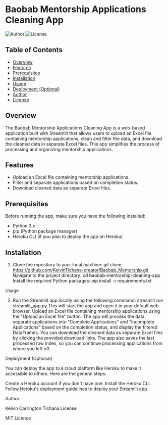 # Baobab Mentorship Applications Cleaning App

![Author](https://img.shields.io/badge/Author-Kelvin%20Carrington%20Tichana-blue.svg)
![License](https://img.shields.io/badge/License-MIT-green.svg)

## Table of Contents

- [Overview](#overview)
- [Features](#features)
- [Prerequisites](#prerequisites)
- [Installation](#installation)
- [Usage](#usage)
- [Deployment (Optional)](#deployment-optional)
- [Author](#author)
- [License](#license)

## Overview

The Baobab Mentorship Applications Cleaning App is a web-based application built with Streamlit that allows users to upload an Excel file containing mentorship applications, clean and filter the data, and download the cleaned data in separate Excel files. This app simplifies the process of processing and organizing mentorship applications.

## Features

- Upload an Excel file containing mentorship applications.
- Filter and separate applications based on completion status.
- Download cleaned data as separate Excel files.

## Prerequisites

Before running the app, make sure you have the following installed:

- Python 3.x
- pip (Python package manager)
- Heroku CLI (if you plan to deploy the app on Heroku)

## Installation

1. Clone the repository to your local machine:
git clone https://github.com/KelvinTichana-creator/Baobab_Mentorship.git
Navigate to the project directory:
cd baobab-mentorship-cleaning-app
Install the required Python packages:
pip install -r requirements.txt

Usage

2. Run the Streamlit app locally using the following command:
streamlit run streamlit_app.py
This will start the app and open it in your default web browser.
Upload an Excel file containing mentorship applications using the "Upload an Excel file" button.
The app will process the data, separate applications into "Complete Applications" and "Incomplete Applications" based on the completion status, and display the filtered DataFrames.
You can download the cleaned data as separate Excel files by clicking the provided download links.
The app also saves the last processed row index, so you can continue processing applications from where you left off.

Deployment (Optional)

You can deploy the app to a cloud platform like Heroku to make it accessible to others. Here are the general steps:

Create a Heroku account if you don't have one.
Install the Heroku CLI.
Follow Heroku's deployment guidelines to deploy your Streamlit app.

Author

Kelvin Carrington Tichana
License

MIT Licence
